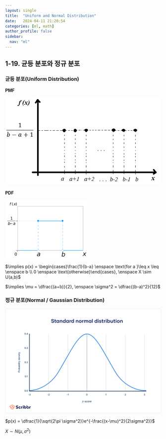 ```yaml
---
layout: single
title:  "Uniform and Normal Distribution"
date:   2024-04-11 21:20:54 
categories: [ml, math]
author_profile: false
sidebar:
  nav: "ml"
---
```

## 1-19. 균등 분포와 정규 분포

### 균등 분포(Uniform Distribution)

**PMF**

![image 5.png](/assets/images/ml-math/image%205.png)

**PDF**

![image.png](/assets/images/ml-math/image%201%203.png)

$\implies p(x) = \begin{cases}\frac{1}{b-a} \enspace \text{for a }\leq x \leq \enspace b \\ 0 \enspace \text{otherwise}\end{cases}, \enspace X \sim U(a,b)$

$\implies \mu = \dfrac{(a+b)}{2}, \enspace \sigma^2 = \dfrac{(b-a)^2}{12}$

### 정규 분포(Normal / Gaussian Distribution)

![image.png](/assets/images/ml-math/image%202%201.png)

$p(x) = \dfrac{1}{\sqrt{2\pi \sigma^2}}e^{-\frac{(x-\mu)^2}{2\sigma^2}}$

$X \sim N(\mu, \sigma^2)$
